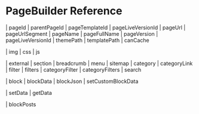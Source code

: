 # PageBuilder Reference

| pageId
| parentPageId
| pageTemplateId
| pageLiveVersionId
| pageUrl
| pageUrlSegment
| pageName
| pageFullName
| pageVersion
| pageLiveVersionId
| themePath
| templatePath
| canCache

| img
| css
| js

| external
| section
| breadcrumb
| menu
| sitemap
| category
| categoryLink
| filter
| filters
| categoryFilter
| categoryFilters
| search

| block
| blockData
| blockJson
| setCustomBlockData

| setData
| getData

| blockPosts
